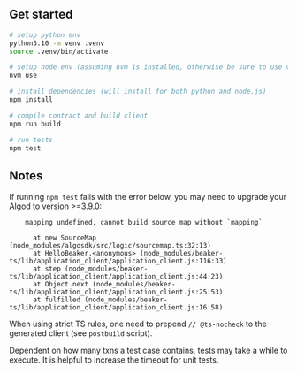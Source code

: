 ## Get started

```sh
# setup python env
python3.10 -m venv .venv
source .venv/bin/activate

# setup node env (assuming nvm is installed, otherwise be sure to use v16)
nvm use

# install dependencies (will install for both python and node.js)
npm install

# compile contract and build client
npm run build

# run tests
npm test
```

## Notes

If running `npm test` fails with the error below, you may need to upgrade your Algod to version >=3.9.0:

```
    mapping undefined, cannot build source map without `mapping`

      at new SourceMap (node_modules/algosdk/src/logic/sourcemap.ts:32:13)
      at HelloBeaker.<anonymous> (node_modules/beaker-ts/lib/application_client/application_client.js:116:33)
      at step (node_modules/beaker-ts/lib/application_client/application_client.js:44:23)
      at Object.next (node_modules/beaker-ts/lib/application_client/application_client.js:25:53)
      at fulfilled (node_modules/beaker-ts/lib/application_client/application_client.js:16:58)
```

When using strict TS rules, one need to prepend `// @ts-nocheck` to the generated client (see `postbuild` script).

Dependent on how many txns a test case contains, tests may take a while to execute. It is helpful to increase the timeout for unit tests.
